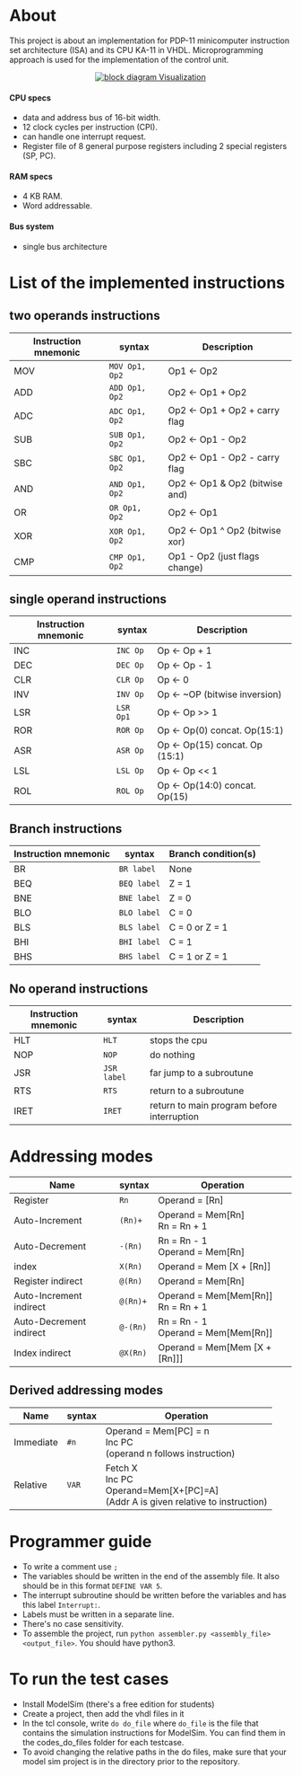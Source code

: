 # About 

This project is about an implementation for PDP-11 minicomputer instruction set architecture (ISA) and its CPU KA-11 in VHDL.
Microprogramming approach is used for the implementation of the control unit.

<p align="center">
  <a href="" rel="noopener">
 <img src="https://github.com/mhomran/PDP11/raw/master/demo/Block_Diagram.png" alt="block diagram Visualization"></a>
</p>

#### CPU specs 

- data and address bus of 16-bit width.
- 12 clock cycles per instruction (CPI).
- can handle one interrupt request.
- Register file of 8 general purpose registers including 2 special registers (SP, PC).

#### RAM specs

- 4 KB RAM.
- Word addressable.

#### Bus system

- single bus architecture

# List of the implemented instructions

## two operands instructions

| Instruction mnemonic  |          syntax            |            Description            |
| --------------------- | -------------------------- | --------------------------------- |
| MOV                   | `MOV Op1, Op2`             | Op1 <- Op2                        |
| ADD                   | `ADD Op1, Op2`             | Op2 <- Op1 + Op2                  |
| ADC                   | `ADC Op1, Op2`             | Op2 <- Op1 + Op2 + carry flag     |
| SUB                   | `SUB Op1, Op2`             | Op2 <- Op1 - Op2                  |
| SBC                   | `SBC Op1, Op2`             | Op2 <- Op1 - Op2 - carry flag     |
| AND                   | `AND Op1, Op2`             | Op2 <- Op1 & Op2 (bitwise and)    |
| OR                    | `OR Op1, Op2`              | Op2 <- Op1 | Op2 (bitwise or)     |
| XOR                   | `XOR Op1, Op2`             | Op2 <- Op1 ^ Op2 (bitwise xor)    |
| CMP                   | `CMP Op1, Op2`             | Op1 - Op2 (just flags change)     |

## single operand instructions

| Instruction mnemonic  |          syntax            |            Description            |
| --------------------- | -------------------------- | --------------------------------- |
| INC                   | `INC Op`                   | Op <- Op + 1                      |
| DEC                   | `DEC Op`                   | Op <- Op - 1                      |
| CLR                   | `CLR Op`                   | Op <- 0                           |
| INV                   | `INV Op`                   | Op <- ~OP (bitwise inversion)     |
| LSR                   | `LSR Op1`                  | Op <- Op >> 1                     |
| ROR                   | `ROR Op`                   | Op <- Op(0) concat. Op(15:1)      |
| ASR                   | `ASR Op`                   | Op <- Op(15) concat. Op (15:1)    |
| LSL                   | `LSL Op`                   | Op <- Op << 1                     |
| ROL                   | `ROL Op`                   | Op <- Op(14:0) concat. Op(15)     |

## Branch instructions

| Instruction mnemonic  |          syntax            |         Branch condition(s)       |
| --------------------- | -------------------------- | --------------------------------- |
| BR                    | `BR label`                 | None                              |
| BEQ                   | `BEQ label`                | Z = 1                             |
| BNE                   | `BNE label`                | Z = 0                             |
| BLO                   | `BLO label`                | C = 0                             |
| BLS                   | `BLS label`                | C = 0 or Z = 1                    |
| BHI                   | `BHI label`                | C = 1                             |
| BHS                   | `BHS label`                | C = 1 or Z = 1                    |

## No operand instructions

| Instruction mnemonic  |          syntax            |            Description            |
| --------------------- | -------------------------- | --------------------------------- |
| HLT                   | `HLT`                      | stops the cpu                     |
| NOP                   | `NOP`                      | do nothing                        |
| JSR                   | `JSR label`                | far jump to a subroutune          |
| RTS                   | `RTS`                      | return to a subroutune            |
| IRET                  | `IRET`                     | return to main program before interruption            |


# Addressing modes

|         Name          |          syntax            |            Operation            |
| --------------------- | -------------------------- | ------------------------------- |
| Register              | `Rn`                       | Operand = [Rn]                  |
| Auto-Increment        | `(Rn)+`                    | Operand = Mem[Rn] <br> Rn = Rn + 1   |
| Auto-Decrement        | `-(Rn)`                    |  Rn = Rn - 1 <br> Operand = Mem[Rn]  |
| index                 | `X(Rn)`                    | Operand = Mem [X + [Rn]] |
| Register indirect     | `@(Rn)`                    | Operand = Mem[Rn] |
| Auto-Increment indirect | `@(Rn)+`                 | Operand = Mem[Mem[Rn]] <br> Rn = Rn + 1|
| Auto-Decrement indirect | `@-(Rn)`                 | Rn = Rn - 1 <br> Operand = Mem[Mem[Rn]]|
| Index indirect        | `@X(Rn)`                   | Operand = Mem[Mem [X + [Rn]]]     |

## Derived addressing modes
|         Name          |          syntax            |            Operation            |
| --------------------- | -------------------------- | ------------------------------- |
| Immediate             | `#n`                       | Operand = Mem[PC] = n <br> Inc PC <br> (operand n follows instruction) |
| Relative              | `VAR`                      | Fetch X<br>Inc PC<br>Operand=Mem[X+[PC]=A] <br>(Addr A is given relative to instruction) |


# Programmer guide
- To write a comment use `;`
- The variables should be written in the end of the assembly file. It also should be in this format `DEFINE VAR 5`.
- The interrupt subroutine should be written before the variables and has this label `Interrupt:`.
- Labels must be written in a separate line.
- There's no case sensitivity.
- To assemble the project, run `python assembler.py <assembly_file> <output_file>`. You should have python3.

# To run the test cases
- Install ModelSim (there's a free edition for students)
- Create a project, then add the vhdl files in it
- In the tcl console, write `do do_file` where `do_file` is the file that contains the simulation instructions for ModelSim. 
You can find them in the codes_do_files folder for each testcase.
- To avoid changing the relative paths in the do files, make sure that your model sim project is in the directory prior to the repository.


